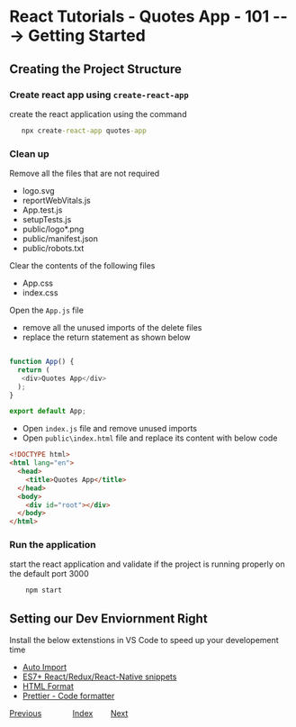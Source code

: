 # React Tutorials - Quotes App - 101 ---> Getting Started

## Creating the Project Structure

### Create react app using `create-react-app`
 
 create the react application using the command
 
 ``` cmd
    npx create-react-app quotes-app
 ```


### Clean up

Remove all the files that are not required 
- logo.svg
- reportWebVitals.js
- App.test.js
- setupTests.js
- public/logo*.png
- public/manifest.json
- public/robots.txt

Clear the contents of the following files
- App.css
- index.css

Open the `App.js` file 
- remove all the unused imports of the delete files
- replace the return statement as shown below


``` typescript

function App() {
  return (
   <div>Quotes App</div>
  );
}

export default App;
```

- Open `index.js` file and remove unused imports
- Open `public\index.html`  file and replace its content with below code

``` html
<!DOCTYPE html>
<html lang="en">
  <head>
    <title>Quotes App</title>
  </head>
  <body>
    <div id="root"></div>
  </body>
</html>

```

### Run the application 

start the react application and validate if the project is running properly on the default port 3000

``` cmd
    npm start
```

## Setting our Dev Enviornment Right

Install the below extenstions in VS Code to speed up your developement time

- [Auto Import ](https://marketplace.visualstudio.com/items?itemName=NuclleaR.vscode-extension-auto-import)
- [ES7+ React/Redux/React-Native snippets](https://marketplace.visualstudio.com/items?itemName=dsznajder.es7-react-js-snippets)
- [HTML Format](https://marketplace.visualstudio.com/items?itemName=mohd-akram.vscode-html-format)
- [Prettier - Code formatter](https://marketplace.visualstudio.com/items?itemName=esbenp.prettier-vscode)


[Previous](https://costaivo.com/tutorial-reactjs)  &nbsp;&nbsp;&nbsp;&nbsp;&nbsp;&nbsp;&nbsp;&nbsp;&nbsp;&nbsp;&nbsp;&nbsp;
[Index](https://costaivo.com/tutorial-reactjs) &nbsp;&nbsp;&nbsp;&nbsp;&nbsp;&nbsp;
[Next](https://costaivo.com/tutorial-reactjs/quotes-101b) 
